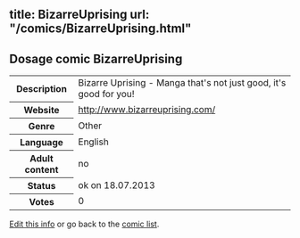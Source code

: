 title: BizarreUprising
url: "/comics/BizarreUprising.html"
---
Dosage comic BizarreUprising
-----------------------------------------

<p id="msg"></p>
<script type="text/javascript">
if (window.location.search === '?edit_info_mail=sent_ok') {
  var elem = document.getElementById("msg");
  elem.innerHTML = 'Edited information sucessfully sent for review, which is usually done daily. Thanks!';
  elem.className = 'ok';
}
</script>
<table class="comicinfo">
<tr>
<th>Description</th><td>Bizarre Uprising - Manga that's not just good, it's good for you!</td>
</tr>
<tr>
<th>Website</th><td><a href="http://www.bizarreuprising.com/">http://www.bizarreuprising.com/</a></td>
</tr>
<tr>
<th>Genre</th><td>Other</td>
</tr>
<tr>
<th>Language</th><td>English</td>
</tr>
<tr>
<th>Adult content</th><td>no</td>
</tr>
<tr>
<th>Status</th><td>ok on 18.07.2013</td>
</tr>
<tr>
<th>Votes</th><td>0</td>
</tr>
</table>

[Edit this info](BizarreUprising_edit.html) or go back to the [comic list](../comic-index.html).
